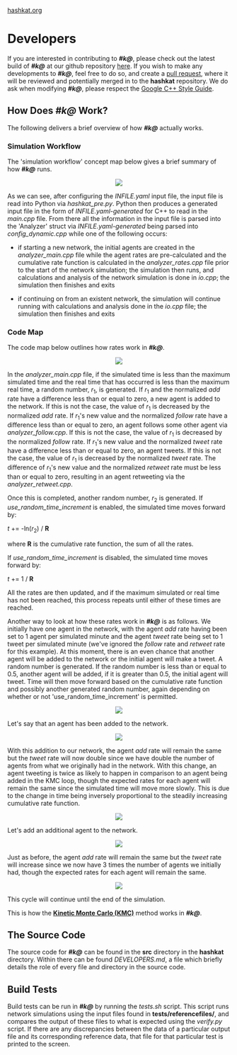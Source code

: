 [hashkat.org](http://hashkat.org)

# Developers

If you are interested in contributing to ***#k@***, please check out the latest build of ***#k@*** at our github repository [here](https://github.com/hashkat/hashkat). If you wish to make any developments to ***#k@***, feel free to do so, and create a [pull request](https://help.github.com/articles/creating-a-pull-request/), where it will be reviewed and potentially merged in to the **hashkat** repository. We do ask when modifying ***#k@***, please respect the [Google C++ Style Guide](https://google-styleguide.googlecode.com/svn/trunk/cppguide.html).

## How Does ***#k@*** Work?

The following delivers a brief overview of how ***#k@*** actually works.  

### Simulation Workflow

The 'simulation workflow' concept map below gives a brief summary of how ***#k@*** runs.

<center>
<img src='../img/developers/simulation_workflow.jpg'>
</center>

As we can see, after configuring the *INFILE.yaml* input file, the input file is read into Python via *hashkat_pre.py*. Python then produces a generated input file in the form of *INFILE.yaml-generated* for C++ to read in the *main.cpp* file. From there all the information in the input file is parsed into the 'Analyzer' struct via *INFILE.yaml-generated* being parsed into *config_dynamic.cpp* while one of the following occurs:

* if starting a new network, the initial agents are created in the *analyzer_main.cpp* file while the agent rates are pre-calculated and the cumulative rate function is calculated in the *analyzer_rates.cpp* file prior to the start of the network simulation; the simulation then runs, and calculations and analysis of the network simulation is done in *io.cpp*; the simulation then finishes and exits

* if continuing on from an existent network, the simulation will continue running with calculations and analysis done in the *io.cpp* file; the simulation then finishes and exits 

### Code Map

The code map below outlines how rates work in ***#k@***.

<center>
<img src='../img/developers/code_map.jpg'>
</center>

In the *analyzer_main.cpp* file, if the simulated time is less than the maximum simulated time and the real time that has occurred is less than the maximum real time, a random number, *r*<sub>1</sub>, is generated. If *r*<sub>1</sub> and the normalized *add* rate have a difference less than or equal to zero, a new agent is added to the network. If this is not the case, the value of *r*<sub>1</sub> is decreased by the normalized *add* rate. If *r*<sub>1</sub>'s new value and the normalized *follow* rate have a difference less than or equal to zero, an agent follows some other agent via *analyzer_follow.cpp*. If this is not the case, the value of *r*<sub>1</sub> is decreased by the normalized *follow* rate. If *r*<sub>1</sub>'s new value and the normalized *tweet* rate have a difference less than or equal to zero, an agent tweets. If this is not the case, the value of *r*<sub>1</sub> is decreased by the normalized *tweet* rate. The difference of *r*<sub>1</sub>'s new value and the normalized *retweet* rate must be less than or equal to zero, resulting in an agent retweeting via the *analyzer_retweet.cpp*.

Once this is completed, another random number, *r*<sub>2</sub> is generated. If *use_random_time_increment* is enabled, the simulated time moves forward by:

*t* += -ln(*r*<sub>2</sub>) / **R**

where **R** is the cumulative rate function, the sum of all the rates.

If *use_random_time_increment* is disabled, the simulated time moves forward by:

*t* += 1 / **R**

All the rates are then updated, and if the maximum simulated or real time has not been reached, this process repeats until either of these times are reached.

Another way to look at how these rates work in ***#k@*** is as follows. We initially have one agent in the network, with the agent *add* rate having been set to 1 agent per simulated minute and the agent *tweet* rate being set to 1 tweet per simulated minute (we've ignored the *follow* rate and *retweet* rate for this example). At this moment, there is an even chance that another agent will be added to the network or the initial agent will make a tweet. A random number is generated. If the random number is less than or equal to 0.5, another agent will be added, if it is greater than 0.5, the initial agent will tweet. Time will then move forward based on the cumulative rate function and possibly another generated random number, again depending on whether or not 'use_random_time_increment' is permitted.

<center>
<img src='../img/developers/kmc_1.png'>
</center>

Let's say that an agent has been added to the network.

<center>
<img src='../img/developers/kmc_2.png'>
</center>

With this addition to our network, the agent *add* rate will remain the same but the *tweet* rate will now double since we have double the number of agents from what we originally had in the network. With this change, an agent tweeting is twice as likely to happen in comparison to an agent being added in the KMC loop, though the expected rates for each agent will remain the same since the simulated time will move more slowly. This is due to the change in time being inversely proportional to the steadily increasing cumulative rate function.

<center>
<img src='../img/developers/kmc_3.png'>
</center>

Let's add an additional agent to the network.

<center>
<img src='../img/developers/kmc_4.png'>
</center>

Just as before, the agent *add* rate will remain the same but the *tweet* rate will increase since we now have 3 times the number of agents we initially had, though the expected rates for each agent will remain the same.

<center>
<img src='../img/developers/kmc_5.png'>
</center>

This cycle will continue until the end of the simulation.

This is how the [**Kinetic Monte Carlo (KMC)**](https://en.wikipedia.org/wiki/Kinetic_Monte_Carlo) method works in ***#k@***. 

## The Source Code

The source code for ***#k@*** can be found in the **src** directory in the **hashkat** directory. Within there can be found *DEVELOPERS.md*, a file which briefly details the role of every file and directory in the source code.

## Build Tests

Build tests can be run in ***#k@*** by running the *tests.sh* script. This script runs network simulations using the input files found in **tests/referencefiles/**, and compares the output of these files to what is expected using the *verify.py* script. If there are any discrepancies between the data of a particular output file and its corresponding reference data, that file for that particular test is printed to the screen.